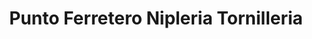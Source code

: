 ---
title: "Punto Ferretero Nipleria Tornilleria"
url: /cojutepeque/punto-ferretero-nipleria-tornilleria/
shop: Eisenwaren
---